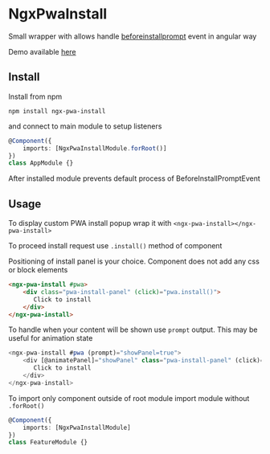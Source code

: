 # NgxPwaInstall

Small wrapper with allows handle [beforeinstallprompt](https://developer.mozilla.org/en-US/docs/Web/API/BeforeInstallPromptEvent) event in angular way

Demo available [here](https://ngx-pwa-install.web.app/) 

## Install
Install from npm 
```
npm install ngx-pwa-install
```

and connect to main module to setup listeners

```typescript
@Component({
    imports: [NgxPwaInstallModule.forRoot()]
})
class AppModule {}
```

After installed module prevents default process of BeforeInstallPromptEvent

## Usage
To display custom PWA install popup wrap it with `<ngx-pwa-install></ngx-pwa-install>`

To proceed install request use `.install()` method of component

Positioning of install panel is your choice. Component does not add any css or block elements
 
```html
<ngx-pwa-install #pwa>
    <div class="pwa-install-panel" (click)="pwa.install()">
       Click to install
    </div>
</ngx-pwa-install>
```

To handle when your content will be shown use `prompt` output. This may be useful for animation state
```typescript
<ngx-pwa-install #pwa (prompt)="showPanel=true">
    <div [@animatePanel]="showPanel" class="pwa-install-panel" (click)="pwa.install()">
       Click to install
    </div>
</ngx-pwa-install>
```

To import only component outside of root module import module without `.forRoot()`

```typescript
@Component({
    imports: [NgxPwaInstallModule]
})
class FeatureModule {}
```
